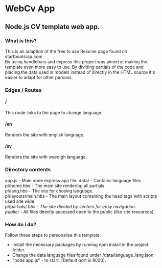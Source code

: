 # WebCv App
## Node.js CV template web app. 

### What is this?  
This is an adaption of the free to use Resume page found on startbootsrap.com  
By using handlebars and express this project was aimed at making the template even more easy to use. By dividing partials of the code and placing the data used in models instead of directly in the HTML source it's easier to adapt for other persons.

### Edges / Routes  
#### /  
This route links to the page to change language.  
#### /en  
Renders the site with english language.  
#### /sv  
Renders the site with swedigh language.  

### Directory contents  
app.js - Main node express app file.
data/ - Contains language files  
pl/home.hbs - The main site rendering all partials.  
pl/lang.hbs - The site for chosing language.  
pl/layouts/main.hbs - The main layout containing the head tags with scripts used site wide.  
pl/partials/*.hbs - The site divided by sectors for easy navigation.  
public/* - All files directly accessed open to the public (like site resources).  

### How do i do?  
Follow these steps to personalise this template:    
* Install the necessary packages by running npm install in the project folder.  
* Change the data language files found under /data/language_lang.json  
* "node app.js" - to start. (Default port is 8000).  
